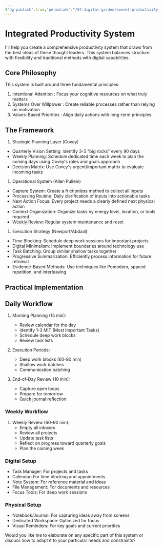 ```yaml
---
{"dg-publish":true,"permalink":"/07-digital-garden/sonnet-productivity-system/","tags":["favorites","productivity"],"updated":"2025-04-06T14:45:17.704-07:00"}
---
```



# Integrated Productivity System

I'll help you create a comprehensive productivity system that draws from the best ideas of these thought leaders. This system balances structure with flexibility and traditional methods with digital capabilities.

## Core Philosophy

This system is built around three fundamental principles:

1. Intentional Attention : Focus your cognitive resources on what truly matters
2. Systems Over Willpower : Create reliable processes rather than relying on motivation
3. Values-Based Priorities : Align daily actions with long-term principles

## The Framework

 1. Strategic Planning Layer (Covey)

- Quarterly Vision Setting: Identify 3-5 "big rocks"  every 90 days
- Weekly Planning: Schedule dedicated time each week to plan the coming days using Covey's roles and goals approach
- Decision Matrix: Use Covey's urgent/important matrix to evaluate incoming tasks

 1. Operational System (Allen Pullein)

- Capture System: Create a frictionless method to collect all inputs 
- Processing Routine: Daily clarification of inputs into actionable tasks
- Next Action Focus: Every project needs a clearly defined next physical action
- Context Organization: Organize tasks by energy level, location, or tools required
- Weekly Review: Regular system maintenance and reset

 1. Execution Strategy (Newport/Abdaal)

- Time Blocking: Schedule deep work sessions for important projects
- Digital Minimalism: Implement boundaries around technology use
- Task Batching: Group similar shallow tasks together
- Progressive Summarization: Efficiently process information for future retrieval
- Evidence-Based Methods: Use techniques like Pomodoro, spaced repetition, and interleaving

## Practical Implementation

## Daily Workflow

1. Morning Planning (15 min):
   - Review calendar for the day
   - Identify 1-3 MIT (Most Important Tasks)
   - Schedule deep work blocks
   - Review task lists

2. Execution Periods:
   - Deep work blocks (60-90 min)
   - Shallow work batches
   - Communication batching

3. End-of-Day Review (10 min):
   - Capture open loops
   - Prepare for tomorrow
   - Quick journal reflection

### Weekly Workflow

1. Weekly Review (60-90 min):
   - Empty all inboxes
   - Review all projects
   - Update task lists
   - Reflect on progress toward quarterly goals
   - Plan the coming week

### Digital Setup

- Task Manager: For projects and tasks 
- Calendar: For time blocking and appointments
- Note System: For reference material and ideas 
- File Management: For documents and resources
- Focus Tools: For deep work sessions 

### Physical Setup

- Notebook/Journal: For capturing ideas away from screens
- Dedicated Workspace: Optimized for focus
- Visual Reminders: For key goals and current priorities

Would you like me to elaborate on any specific part of this system or discuss how to adapt it to your particular needs and constraints?